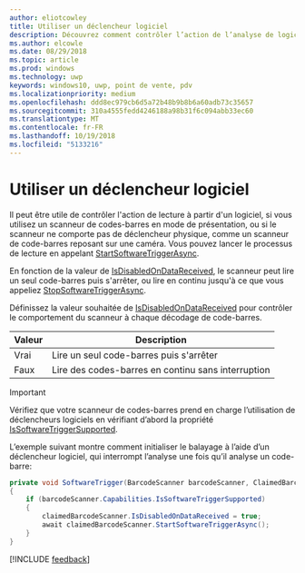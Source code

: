 ```yaml
---
author: eliotcowley
title: Utiliser un déclencheur logiciel
description: Découvrez comment contrôler l’action de l’analyse de logiciel.
ms.author: elcowle
ms.date: 08/29/2018
ms.topic: article
ms.prod: windows
ms.technology: uwp
keywords: windows10, uwp, point de vente, pdv
ms.localizationpriority: medium
ms.openlocfilehash: ddd8ec979cb6d5a72b48b9b8b6a60adb73c35657
ms.sourcegitcommit: 310a4555fedd4246188a98b31f6c094abb33ec60
ms.translationtype: MT
ms.contentlocale: fr-FR
ms.lasthandoff: 10/19/2018
ms.locfileid: "5133216"
---
```

# <a name="use-a-software-trigger"></a>Utiliser un déclencheur logiciel

Il peut être utile de contrôler l'action de lecture à partir d'un logiciel, si vous utilisez un scanneur de codes-barres en mode de présentation, ou si le scanneur ne comporte pas de déclencheur physique, comme un scanneur de code-barres reposant sur une caméra. Vous pouvez lancer le processus de lecture en appelant [StartSoftwareTriggerAsync](https://docs.microsoft.com/uwp/api/windows.devices.pointofservice.claimedbarcodescanner.startsoftwaretriggerasync#Windows_Devices_PointOfService_ClaimedBarcodeScanner_StartSoftwareTriggerAsync).

En fonction de la valeur de [IsDisabledOnDataReceived](https://docs.microsoft.com/uwp/api/windows.devices.pointofservice.claimedbarcodescanner.isdisabledondatareceived#Windows_Devices_PointOfService_ClaimedBarcodeScanner_IsDisabledOnDataReceived), le scanneur peut lire un seul code-barres puis s'arrêter, ou lire en continu jusqu'à ce que vous appeliez [StopSoftwareTriggerAsync](https://docs.microsoft.com/uwp/api/windows.devices.pointofservice.claimedbarcodescanner.stopsoftwaretriggerasync#Windows_Devices_PointOfService_ClaimedBarcodeScanner_StopSoftwareTriggerAsync).

Définissez la valeur souhaitée de [IsDisabledOnDataReceived](https://docs.microsoft.com/uwp/api/windows.devices.pointofservice.claimedbarcodescanner.isdisabledondatareceived#Windows_Devices_PointOfService_ClaimedBarcodeScanner_IsDisabledOnDataReceived) pour contrôler le comportement du scanneur à chaque décodage de code-barres.

| Valeur | Description |
| ----- | ----------- |
| Vrai   | Lire un seul code-barres puis s'arrêter |
| Faux  | Lire des codes-barres en continu sans interruption |


> [!Important]
> Vérifiez que votre scanneur de codes-barres prend en charge l’utilisation de déclencheurs logiciels en vérifiant d’abord la propriété [IsSoftwareTriggerSupported](https://docs.microsoft.com/uwp/api/windows.devices.pointofservice.barcodescannercapabilities.issoftwaretriggersupported#Windows_Devices_PointOfService_BarcodeScannerCapabilities_IsSoftwareTriggerSupported).

L’exemple suivant montre comment initialiser le balayage à l’aide d’un déclencheur logiciel, qui interrompt l’analyse une fois qu’il analyse un code-barre:

```cs
private void SoftwareTrigger(BarcodeScanner barcodeScanner, ClaimedBarcodeScanner claimedBarcodeScanner) 
{
    if (barcodeScanner.Capabilities.IsSoftwareTriggerSupported)
    {
        claimedBarcodeScanner.IsDisabledOnDataReceived = true;
        await claimedBarcodeScanner.StartSoftwareTriggerAsync();
    }
}
```

[!INCLUDE [feedback](./includes/pos-feedback.md)]